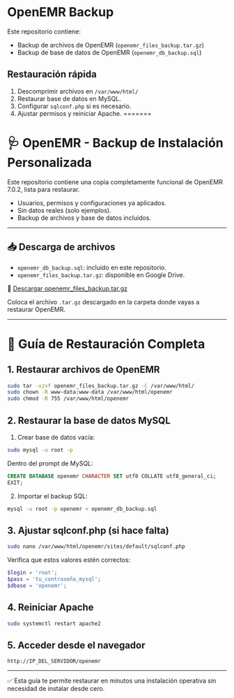 # OpenEMR Backup

Este repositorio contiene:
- Backup de archivos de OpenEMR (`openemr_files_backup.tar.gz`)
- Backup de base de datos de OpenEMR (`openemr_db_backup.sql`)

## Restauración rápida

1. Descomprimir archivos en `/var/www/html/`
2. Restaurar base de datos en MySQL.
3. Configurar `sqlconf.php` si es necesario.
4. Ajustar permisos y reiniciar Apache.
=======

# 🩺 OpenEMR - Backup de Instalación Personalizada

Este repositorio contiene una copia completamente funcional de OpenEMR 7.0.2, lista para restaurar.

- Usuarios, permisos y configuraciones ya aplicados.
- Sin datos reales (solo ejemplos).
- Backup de archivos y base de datos incluidos.

---

## 📥 Descarga de archivos

- `openemr_db_backup.sql`: incluido en este repositorio.
- `openemr_files_backup.tar.gz`: disponible en Google Drive.

🔗 [Descargar openemr_files_backup.tar.gz](https://drive.google.com/file/d/12q3hdjar5PducnPK1I3j8Bo1SkwUpRAB/view?usp=sharing)

Coloca el archivo `.tar.gz` descargado en la carpeta donde vayas a restaurar OpenEMR.

---

# 🔁 Guía de Restauración Completa

## 1. Restaurar archivos de OpenEMR

```bash
sudo tar -xzvf openemr_files_backup.tar.gz -C /var/www/html/
sudo chown -R www-data:www-data /var/www/html/openemr
sudo chmod -R 755 /var/www/html/openemr
```

## 2. Restaurar la base de datos MySQL

1. Crear base de datos vacía:

```bash
sudo mysql -u root -p
```

Dentro del prompt de MySQL:

```sql
CREATE DATABASE openemr CHARACTER SET utf8 COLLATE utf8_general_ci;
EXIT;
```

2. Importar el backup SQL:

```bash
mysql -u root -p openemr < openemr_db_backup.sql
```

## 3. Ajustar sqlconf.php (si hace falta)

```bash
sudo nano /var/www/html/openemr/sites/default/sqlconf.php
```

Verifica que estos valores estén correctos:

```php
$login = 'root';
$pass = 'tu_contraseña_mysql';
$dbase = 'openemr';
```

## 4. Reiniciar Apache

```bash
sudo systemctl restart apache2
```

## 5. Acceder desde el navegador

```
http://IP_DEL_SERVIDOR/openemr
```

---

✅ Esta guía te permite restaurar en minutos una instalación operativa sin necesidad de instalar desde cero.

